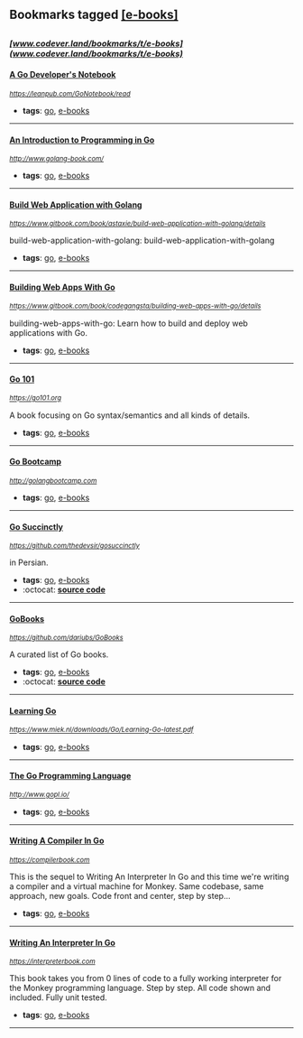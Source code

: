 ## Bookmarks tagged [[e-books]](https://www.codever.land/search?q=[e-books])

_<sup><sup>[www.codever.land/bookmarks/t/e-books](www.codever.land/bookmarks/t/e-books)</sup></sup>_
---
#### [A Go Developer's Notebook](https://leanpub.com/GoNotebook/read)
_<sup>https://leanpub.com/GoNotebook/read</sup>_

* **tags**: [go](../tagged/go.md), [e-books](../tagged/e-books.md)
---
#### [An Introduction to Programming in Go](http://www.golang-book.com/)
_<sup>http://www.golang-book.com/</sup>_

* **tags**: [go](../tagged/go.md), [e-books](../tagged/e-books.md)
---
#### [Build Web Application with Golang](https://www.gitbook.com/book/astaxie/build-web-application-with-golang/details)
_<sup>https://www.gitbook.com/book/astaxie/build-web-application-with-golang/details</sup>_

build-web-application-with-golang: build-web-application-with-golang
* **tags**: [go](../tagged/go.md), [e-books](../tagged/e-books.md)
---
#### [Building Web Apps With Go](https://www.gitbook.com/book/codegangsta/building-web-apps-with-go/details)
_<sup>https://www.gitbook.com/book/codegangsta/building-web-apps-with-go/details</sup>_

building-web-apps-with-go: Learn how to build and deploy web applications with Go.
* **tags**: [go](../tagged/go.md), [e-books](../tagged/e-books.md)
---
#### [Go 101](https://go101.org)
_<sup>https://go101.org</sup>_

A book focusing on Go syntax/semantics and all kinds of details.
* **tags**: [go](../tagged/go.md), [e-books](../tagged/e-books.md)
---
#### [Go Bootcamp](http://golangbootcamp.com)
_<sup>http://golangbootcamp.com</sup>_

* **tags**: [go](../tagged/go.md), [e-books](../tagged/e-books.md)
---
#### [Go Succinctly](https://github.com/thedevsir/gosuccinctly)
_<sup>https://github.com/thedevsir/gosuccinctly</sup>_

in Persian.
* **tags**: [go](../tagged/go.md), [e-books](../tagged/e-books.md)
* :octocat: **[source code](https://github.com/thedevsir/gosuccinctly)**
---
#### [GoBooks](https://github.com/dariubs/GoBooks)
_<sup>https://github.com/dariubs/GoBooks</sup>_

A curated list of Go books.
* **tags**: [go](../tagged/go.md), [e-books](../tagged/e-books.md)
* :octocat: **[source code](https://github.com/dariubs/GoBooks)**
---
#### [Learning Go](https://www.miek.nl/downloads/Go/Learning-Go-latest.pdf)
_<sup>https://www.miek.nl/downloads/Go/Learning-Go-latest.pdf</sup>_

* **tags**: [go](../tagged/go.md), [e-books](../tagged/e-books.md)
---
#### [The Go Programming Language](http://www.gopl.io/)
_<sup>http://www.gopl.io/</sup>_

* **tags**: [go](../tagged/go.md), [e-books](../tagged/e-books.md)
---
#### [Writing A Compiler In Go](https://compilerbook.com)
_<sup>https://compilerbook.com</sup>_

This is the sequel to Writing An Interpreter In Go and this time we're writing a compiler and a virtual machine for Monkey. Same codebase, same approach, new goals. Code front and center, step by step...
* **tags**: [go](../tagged/go.md), [e-books](../tagged/e-books.md)
---
#### [Writing An Interpreter In Go](https://interpreterbook.com)
_<sup>https://interpreterbook.com</sup>_

This book takes you from 0 lines of code to a fully working interpreter for the Monkey programming language. Step by step. All code shown and included. Fully unit tested.
* **tags**: [go](../tagged/go.md), [e-books](../tagged/e-books.md)
---
